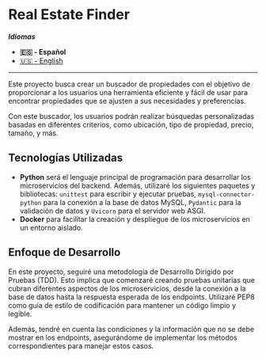 # Real Estate Finder

***Idiomas***
- **🇪🇸 - Español**
- [🇺🇸 - English](./README.en.md)
---

Este proyecto busca crear un buscador de propiedades con el objetivo de proporcionar a los usuarios una herramienta eficiente y fácil de usar para encontrar propiedades que se ajusten a sus necesidades y preferencias.

Con este buscador, los usuarios podrán realizar búsquedas personalizadas basadas en diferentes criterios, como ubicación, tipo de propiedad, precio, tamaño, y más.


## Tecnologías Utilizadas
- **Python** será el lenguaje principal de programación para desarrollar los microservicios del backend. Además, utilizaré los siguientes paquetes y bibliotecas: `unittest` para escribir y ejecutar pruebas, `mysql-connector-python` para la conexión a la base de datos MySQL, `Pydantic` para la validación de datos y `Uvicorn` para el servidor web ASGI.
- **Docker** para facilitar la creación y despliegue de los microservicios en un entorno aislado.


## Enfoque de Desarrollo
En este proyecto, seguiré una metodología de Desarrollo Dirigido por Pruebas (TDD). Esto implica que comenzaré creando pruebas unitarias que cubran diferentes aspectos de los microservicios, desde la conexión a la base de datos hasta la respuesta esperada de los endpoints. Utilizaré PEP8 como guía de estilo de codificación para mantener un código limpio y legible.

Además, tendré en cuenta las condiciones y la información que no se debe mostrar en los endpoints, asegurándome de implementar los métodos correspondientes para manejar estos casos.